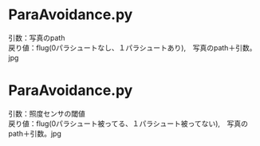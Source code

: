 # ParaAvoidance.py
引数：写真のpath  
戻り値：flug(0パラシュートなし、１パラシュートあり),　写真のpath＋引数。jpg　　
 
 # ParaAvoidance.py
引数：照度センサの閾値  
戻り値：flug(0パラシュート被ってる、１パラシュート被ってない),　写真のpath＋引数。jpg　　
